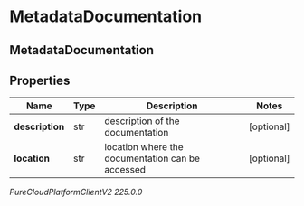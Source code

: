 # MetadataDocumentation

## MetadataDocumentation

## Properties

|Name | Type | Description | Notes|
|------------ | ------------- | ------------- | -------------|
| **description** | str | description of the documentation | [optional] |
| **location** | str | location where the documentation can be accessed | [optional] |



_PureCloudPlatformClientV2 225.0.0_
